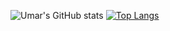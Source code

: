 ![Umar's GitHub stats](https://github-readme-stats.vercel.app/api?username=Umdog786&show_icons=true&theme=dracula&count_private=true)
[![Top Langs](https://github-readme-stats.vercel.app/api/top-langs/?username=Umdog786&count_private=true&theme=dracula&langs_count=10)](https://github.com/Umdog786/github-readme-stats)
